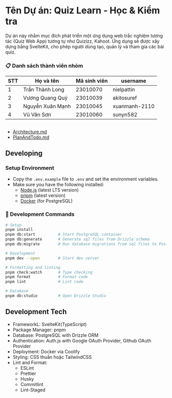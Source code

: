 # Tên Dự án: Quiz Learn - Học & Kiểm tra

Dự án này nhằm mục đích phát triển một ứng dụng web trắc nghiệm tương tác (Quiz Web App) tương tự như Quizizz, Kahoot. Ứng dụng sẽ được xây dựng bằng SvelteKit, cho phép người dùng tạo, quản lý và tham gia các bài quiz.

### 📋 Danh sách thành viên nhóm

| STT | Họ và tên        | Mã sinh viên | username      |
| --- | ---------------- | ------------ | ------------- |
| 1   | Trần Thành Long  | 23010070     | nielpattin    |
| 2   | Vương Quang Quý  | 23010039     | akitosuref    |
| 3   | Nguyễn Xuân Mạnh | 23010045     | xuanmanh-2110 |
| 4   | Vũ Văn Sơn       | 23010060     | sunyn582      |

##

- [Architecture.md](Architecture.md)
- [PlanAndTodo.md](PlanAndTodo.md)

## Developing

### Setup Environment

- Copy the `.env.example` file to `.env` and set the environment variables.
- Make sure you have the following installed:
  - [Node.js](https://nodejs.org/en/download/) (latest LTS version)
  - [pnpm](https://pnpm.io/installation#using-corepack) (latest version)
  - [Docker](https://www.docker.com/get-started) (for PostgreSQL)

### 🔧 Development Commands

```bash
# Setup
pnpm install
pnpm db:start          # Start PostgreSQL container
pnpm db:generate       # Generate sql files from Drizzle schema
pnpm db:migrate        # Run database migrations from sql files to PostgreSQL Database

# Development
pnpm dev --open        # Start dev server

# Formatting and linting
pnpm check:watch       # Type checking
pnpm format            # Format code
pnpm lint              # Lint code

# Database
pnpm db:studio         # Open Drizzle Studio
```

## Development Tech

- FrameworkL: SvelteKit(TypeScript)
- Package Manager: pnpm
- Database: PostgreSQL with Drizzle ORM
- Authentication: Auth.js with Google OAuth Provider, Github OAuth Provider
- Deployment: Docker via Coolify
- Styling: CSS thuần hoặc TailwindCSS
- Lint and Format:
  - ESLint
  - Prettier
  - Husky
  - Commitlint
  - Lint-Staged
